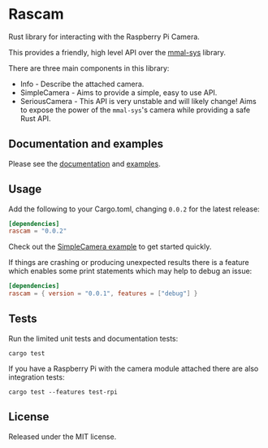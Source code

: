 # Rascam

Rust library for interacting with the Raspberry Pi Camera.

This provides a friendly, high level API over the [mmal-sys](https://crates.io/crates/mmal-sys) library.

There are three main components in this library:

* Info - Describe the attached camera.
* SimpleCamera - Aims to provide a simple, easy to use API.
* SeriousCamera - This API is very unstable and will likely change! Aims to expose the power of the `mmal-sys`'s camera while providing a safe Rust API.

## Documentation and examples

Please see the [documentation](https://pedrosland.github.io/rascam/) and [examples](https://github.com/pedrosland/rascam/tree/master/examples).

## Usage

Add the following to your Cargo.toml, changing `0.0.2` for the latest release:

```toml
[dependencies]
rascam = "0.0.2"
```

Check out the [SimpleCamera example](https://github.com/pedrosland/rascam/blob/master/examples/simple.rs) to get started quickly.

If things are crashing or producing unexpected results there is a feature which enables some print statements which may help to debug an issue:

```toml
[dependencies]
rascam = { version = "0.0.1", features = ["debug"] }
```

## Tests

Run the limited unit tests and documentation tests:

```
cargo test
```

If you have a Raspberry Pi with the camera module attached there are also integration tests:

```
cargo test --features test-rpi
```

## License

Released under the MIT license.
